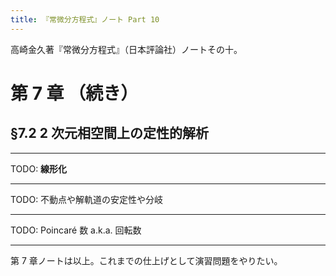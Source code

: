 ```yaml
---
title: 『常微分方程式』ノート Part 10
---
```


高崎金久著『常微分方程式』（日本評論社）ノートその十。

# 第 7 章 （続き）

## §7.2 2 次元相空間上の定性的解析

----
TODO: **線形化**

----
TODO: 不動点や解軌道の安定性や分岐

----
TODO: Poincaré 数 a.k.a. 回転数

----
第 7 章ノートは以上。これまでの仕上げとして演習問題をやりたい。
